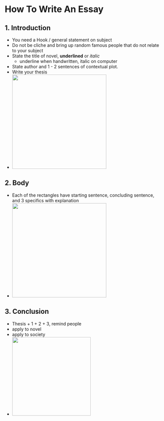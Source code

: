 # How To Write An Essay

## 1. Introduction
  - You need a Hook / general statement on subject
  - Do not be cliche and bring up random famous people that do not relate to your subject
  - State the title of novel, **underlined** or *italic*
     - underline when handwritten, italic on computer
  - State author and 1 - 2 sentences of contextual plot.
  - Write your thesis
  - <img src="https://www.pngkey.com/png/detail/194-1940014_http-campusnovella-upside-down-triangle-png.png" width="300">
 
 ## 2. Body
  - Each of the rectangles have starting sentence, concluding sentence, and 3 specifics with explanation  
  - <img src="https://i.stack.imgur.com/a2fx5.png" width="300">

## 3. Conclusion
  - Thesis + 1 + 2 + 3, remind people
  - apply to novel
  - apply to society
  - <img src="http://worldartsme.com/images/triangle-clipart-1.jpg" width="250">
